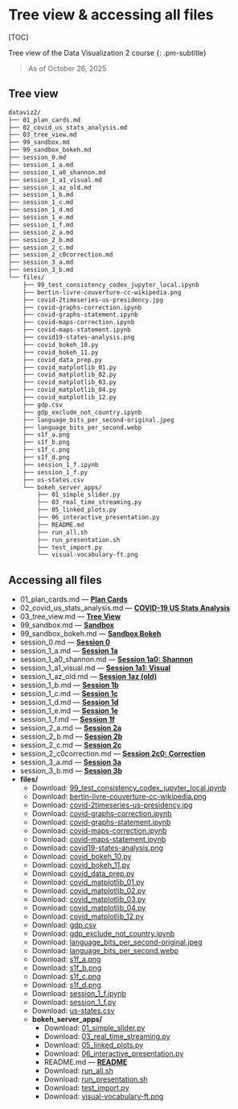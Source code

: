 # Tree view & accessing all files


[TOC]

Tree view of the Data Visualization 2 course
{: .pm-subtitle}



> As of October 26, 2025


## Tree view


```bash
dataviz2/
├── 01_plan_cards.md
├── 02_covid_us_stats_analysis.md
├── 03_tree_view.md
├── 99_sandbox.md
├── 99_sandbox_bokeh.md
├── session_0.md
├── session_1_a.md
├── session_1_a0_shannon.md
├── session_1_a1_visual.md
├── session_1_az_old.md
├── session_1_b.md
├── session_1_c.md
├── session_1_d.md
├── session_1_e.md
├── session_1_f.md
├── session_2_a.md
├── session_2_b.md
├── session_2_c.md
├── session_2_c0correction.md
├── session_3_a.md
├── session_3_b.md
└── files/
    ├── 99_test_consistency_codex_jupyter_local.ipynb
    ├── bertin-livre-couverture-cc-wikipedia.png
    ├── covid-2timeseries-us-presidency.jpg
    ├── covid-graphs-correction.ipynb
    ├── covid-graphs-statement.ipynb
    ├── covid-maps-correction.ipynb
    ├── covid-maps-statement.ipynb
    ├── covid19-states-analysis.png
    ├── covid_bokeh_10.py
    ├── covid_bokeh_11.py
    ├── covid_data_prep.py
    ├── covid_matplotlib_01.py
    ├── covid_matplotlib_02.py
    ├── covid_matplotlib_03.py
    ├── covid_matplotlib_04.py
    ├── covid_matplotlib_12.py
    ├── gdp.csv
    ├── gdp_exclude_not_country.ipynb
    ├── language_bits_per_second-original.jpeg
    ├── language_bits_per_second.webp
    ├── s1f_a.png
    ├── s1f_b.png
    ├── s1f_c.png
    ├── s1f_d.png
    ├── session_1_f.ipynb
    ├── session_1_f.py
    ├── us-states.csv
    └── bokeh_server_apps/
        ├── 01_simple_slider.py
        ├── 03_real_time_streaming.py
        ├── 05_linked_plots.py
        ├── 06_interactive_presentation.py
        ├── README.md
        ├── run_all.sh
        ├── run_presentation.sh
        ├── test_import.py
        └── visual-vocabulary-ft.png
```


## Accessing all files

- 01_plan_cards.md — [**Plan Cards**](01_plan_cards.md)
- 02_covid_us_stats_analysis.md — [**COVID-19 US Stats Analysis**](02_covid_us_stats_analysis.md)
- 03_tree_view.md — [**Tree View**](03_tree_view.md)
- 99_sandbox.md — [**Sandbox**](99_sandbox.md)
- 99_sandbox_bokeh.md — [**Sandbox Bokeh**](99_sandbox_bokeh.md)
- session_0.md — [**Session 0**](session_0.md)
- session_1_a.md — [**Session 1a**](session_1_a.md)
- session_1_a0_shannon.md — [**Session 1a0: Shannon**](session_1_a0_shannon.md)
- session_1_a1_visual.md — [**Session 1a1: Visual**](session_1_a1_visual.md)
- session_1_az_old.md — [**Session 1az (old)**](session_1az_old.md)
- session_1_b.md — [**Session 1b**](session_1_b.md)
- session_1_c.md — [**Session 1c**](session_1_c.md)
- session_1_d.md — [**Session 1d**](session_1_d.md)
- session_1_e.md — [**Session 1e**](session_1_e.md)
- session_1_f.md — [**Session 1f**](session_1_f.md)
- session_2_a.md — [**Session 2a**](session_2_a.md)
- session_2_b.md — [**Session 2b**](session_2_b.md)
- session_2_c.md — [**Session 2c**](session_2_c.md)
- session_2_c0correction.md — [**Session 2c0: Correction**](session_2_c0correction.md)
- session_3_a.md — [**Session 3a**](session_3_a.md)
- session_3_b.md — [**Session 3b**](session_3_b.md)
- **files/**
    - Download: <a href="/pm/dataviz2/files/99_test_consistency_codex_jupyter_local.ipynb" download>99_test_consistency_codex_jupyter_local.ipynb</a>
    - Download: <a href="/pm/dataviz2/files/bertin-livre-couverture-cc-wikipedia.png" download>bertin-livre-couverture-cc-wikipedia.png</a>
    - Download: <a href="/pm/dataviz2/files/covid-2timeseries-us-presidency.jpg" download>covid-2timeseries-us-presidency.jpg</a>
    - Download: <a href="/pm/dataviz2/files/covid-graphs-correction.ipynb" download>covid-graphs-correction.ipynb</a>
    - Download: <a href="/pm/dataviz2/files/covid-graphs-statement.ipynb" download>covid-graphs-statement.ipynb</a>
    - Download: <a href="/pm/dataviz2/files/covid-maps-correction.ipynb" download>covid-maps-correction.ipynb</a>
    - Download: <a href="/pm/dataviz2/files/covid-maps-statement.ipynb" download>covid-maps-statement.ipynb</a>
    - Download: <a href="/pm/dataviz2/files/covid19-states-analysis.png" download>covid19-states-analysis.png</a>
    - Download: <a href="/pm/dataviz2/files/covid_bokeh_10.py" download>covid_bokeh_10.py</a>
    - Download: <a href="/pm/dataviz2/files/covid_bokeh_11.py" download>covid_bokeh_11.py</a>
    - Download: <a href="/pm/dataviz2/files/covid_data_prep.py" download>covid_data_prep.py</a>
    - Download: <a href="/pm/dataviz2/files/covid_matplotlib_01.py" download>covid_matplotlib_01.py</a>
    - Download: <a href="/pm/dataviz2/files/covid_matplotlib_02.py" download>covid_matplotlib_02.py</a>
    - Download: <a href="/pm/dataviz2/files/covid_matplotlib_03.py" download>covid_matplotlib_03.py</a>
    - Download: <a href="/pm/dataviz2/files/covid_matplotlib_04.py" download>covid_matplotlib_04.py</a>
    - Download: <a href="/pm/dataviz2/files/covid_matplotlib_12.py" download>covid_matplotlib_12.py</a>
    - Download: <a href="/pm/dataviz2/files/gdp.csv" download>gdp.csv</a>
    - Download: <a href="/pm/dataviz2/files/gdp_exclude_not_country.ipynb" download>gdp_exclude_not_country.ipynb</a>
    - Download: <a href="/pm/dataviz2/files/language_bits_per_second-original.jpeg" download>language_bits_per_second-original.jpeg</a>
    - Download: <a href="/pm/dataviz2/files/language_bits_per_second.webp" download>language_bits_per_second.webp</a>
    - Download: <a href="/pm/dataviz2/files/s1f_a.png" download>s1f_a.png</a>
    - Download: <a href="/pm/dataviz2/files/s1f_b.png" download>s1f_b.png</a>
    - Download: <a href="/pm/dataviz2/files/s1f_c.png" download>s1f_c.png</a>
    - Download: <a href="/pm/dataviz2/files/s1f_d.png" download>s1f_d.png</a>
    - Download: <a href="/pm/dataviz2/files/session_1_f.ipynb" download>session_1_f.ipynb</a>
    - Download: <a href="/pm/dataviz2/files/session_1_f.py" download>session_1_f.py</a>
    - Download: <a href="/pm/dataviz2/files/us-states.csv" download>us-states.csv</a>
    - **bokeh_server_apps/**
        - Download: <a href="/pm/dataviz2/files/bokeh_server_apps/01_simple_slider.py" download>01_simple_slider.py</a>
        - Download: <a href="/pm/dataviz2/files/bokeh_server_apps/03_real_time_streaming.py" download>03_real_time_streaming.py</a>
        - Download: <a href="/pm/dataviz2/files/bokeh_server_apps/05_linked_plots.py" download>05_linked_plots.py</a>
        - Download: <a href="/pm/dataviz2/files/bokeh_server_apps/06_interactive_presentation.py" download>06_interactive_presentation.py</a>
        - README.md — [**README**](files/bokeh_server_apps/README.md)
        - Download: <a href="/pm/dataviz2/files/bokeh_server_apps/run_all.sh" download>run_all.sh</a>
        - Download: <a href="/pm/dataviz2/files/bokeh_server_apps/run_presentation.sh" download>run_presentation.sh</a>
        - Download: <a href="/pm/dataviz2/files/bokeh_server_apps/test_import.py" download>test_import.py</a>
        - Download: <a href="/pm/dataviz2/files/bokeh_server_apps/visual-vocabulary-ft.png" download>visual-vocabulary-ft.png</a>